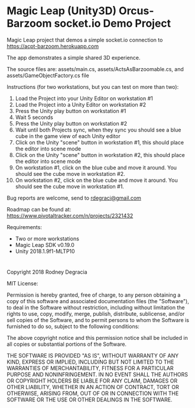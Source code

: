 # Magic Leap (Unity3D) Orcus-Barzoom socket.io Demo Project
Magic Leap project that demos a simple socket.io connection to https://acpt-barzoom.herokuapp.com 

The app demonstrates a simple shared 3D experience. 


The source files are: assets/main.cs, assets/ActsAsBarzoomable.cs, and assets/GameObjectFactory.cs file


Instructions (for two workstations, but you can test on more than two):

1) Load the Project into your Unity Editor on workstation #1
2) Load the Project into a Unity Editor on workstation #2
3) Press the Unity play button on workstation #1
4) Wait 5 seconds
5) Press the Unity play button on workstation #2
6) Wait until both Projects sync, when they sync you should see a blue cube in the game view of each Unity editor
7) Click on the Unity "scene" button in workstation #1, this should place the editor into scene mode
8) Click on the Unity "scene" button in workstation #2, this should place the editor into scene mode
9) On workstation #1, click on the blue cube and move it around. You should see the cube move in workstation #2.
10) On workstation #2, click on the blue cube and move it around. You should see the cube move in workstation #1.

Bug reports are welcome, send to rdegraci@gmail.com

Roadmap can be found at: https://www.pivotaltracker.com/n/projects/2321432

Requirements:
- Two or more workstations 
- Magic Leap SDK v0.19.0
- Unity 2018.1.9f1-MLTP10


#
Copyright 2018 Rodney Degracia

MIT License:

Permission is hereby granted, free of charge, to any person obtaining a copy
of this software and associated documentation files (the "Software"), to deal
in the Software without restriction, including without limitation the rights
to use, copy, modify, merge, publish, distribute, sublicense, and/or sell
copies of the Software, and to permit persons to whom the Software is
furnished to do so, subject to the following conditions:

The above copyright notice and this permission notice shall be included in
all copies or substantial portions of the Software.

THE SOFTWARE IS PROVIDED "AS IS", WITHOUT WARRANTY OF ANY KIND, EXPRESS OR
IMPLIED, INCLUDING BUT NOT LIMITED TO THE WARRANTIES OF MERCHANTABILITY,
FITNESS FOR A PARTICULAR PURPOSE AND NONINFRINGEMENT. IN NO EVENT SHALL THE
AUTHORS OR COPYRIGHT HOLDERS BE LIABLE FOR ANY CLAIM, DAMAGES OR OTHER
LIABILITY, WHETHER IN AN ACTION OF CONTRACT, TORT OR OTHERWISE, ARISING FROM,
OUT OF OR IN CONNECTION WITH THE SOFTWARE OR THE USE OR OTHER DEALINGS IN
THE SOFTWARE.
